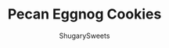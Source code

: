 ---
layout: ../../layouts/MarkdownPostLayout.astro
title: Pecan Eggnog Cookies
author: ShugarySweets
pubDate: 2019-01-15
description: "Pecan Egg Nog Cookies will be all the rage at your next cookie exchange. Delicious, melt-in-your-mouth cookie cups have eggnog and pecans baked into every bite!"
image_url: https://www.shugarysweets.com/wp-content/uploads/2014/12/pecan-eggnog-cookies-facebook.jpg
tags: ["Cookies","American"]
calories: 109
protein: 1
carbohydrates: 11
fats: 7
fiber: 1
ingredients: ["1 cup unsalted butter, softened","1 cup powdered sugar","1/4 teaspoon kosher salt","2 1/4 cups all-purpose flour","1 teaspoon cornstarch","1 teaspoon rum flavoring","1/4 teaspoon ground nutmeg","1/4 cup egg nog","1 cup finely chopped Pecans","1 1/4 cup powdered sugar","4 Tablespoons egg nog","1/4 cup finely chopped Fisher Pecans","1/2 teaspoon ground nutmeg"]
serves: 48
time: "38 minutes"
prepTime: "25 minutes"
instructions: ["For the cookies, combine butter and powdered sugar in large mixing bowl. Beat until fully combined. Add in salt, flour, cornstarch, rum, nutmeg and egg nog. Beat until it becomes a soft dough. Fold in chopped pecans.","Drop by large tablespoon into a greased mini muffin pan. Bake for for 13-15 minutes in a 350 degree oven.","Remove and lightly press each top with a tart shaper (a water bottle cap would work too!). Just enough to give a small indent. Allow to cool in pans about 10 minutes. Remove and cool completely on wire rack.","For the glaze, whisk together the powdered sugar with egg nog until combined. Drop a small teaspoon on top of each cooled cookie cup. Immediately sprinkle with chopped pecans and a pinch of nutmeg. Allow to set, about 15 minutes. ENJOY!"]
nutrition: ["109 calories","11 grams carbohydrates","12 milligrams cholesterol","7 grams fat","1 grams fiber","1 grams protein","3 grams saturated fat","9 milligrams sodium","5 grams sugar","0 grams trans fat","4 grams unsaturated fat"]
---